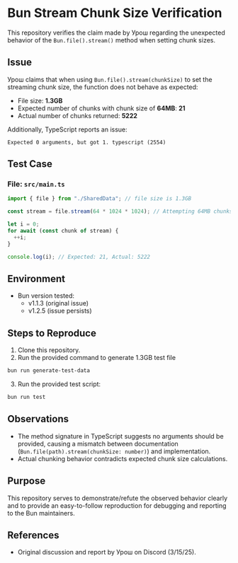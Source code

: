 # Bun Stream Chunk Size Verification

This repository verifies the claim made by Урош regarding the unexpected behavior of the `Bun.file().stream()` method when setting chunk sizes.

## Issue

Урош claims that when using `Bun.file().stream(chunkSize)` to set the streaming chunk size, the function does not behave as expected:

- File size: **1.3GB**
- Expected number of chunks with chunk size of **64MB**: **21**
- Actual number of chunks returned: **5222**

Additionally, TypeScript reports an issue:
```
Expected 0 arguments, but got 1. typescript (2554)
```

## Test Case

### File: `src/main.ts`

```typescript
import { file } from "./SharedData"; // file size is 1.3GB

const stream = file.stream(64 * 1024 * 1024); // Attempting 64MB chunks

let i = 0;
for await (const chunk of stream) {
  ++i;
}

console.log(i); // Expected: 21, Actual: 5222
```

## Environment

- Bun version tested:
  - v1.1.3 (original issue)
  - v1.2.5 (issue persists)

## Steps to Reproduce

1. Clone this repository.
2. Run the provided command to generate 1.3GB test file
```sh
bun run generate-test-data
```
3. Run the provided test script:

```sh
bun run test
```

## Observations

- The method signature in TypeScript suggests no arguments should be provided, causing a mismatch between documentation (`Bun.file(path).stream(chunkSize: number)`) and implementation.
- Actual chunking behavior contradicts expected chunk size calculations.

## Purpose

This repository serves to demonstrate/refute the observed behavior clearly and to provide an easy-to-follow reproduction for debugging and reporting to the Bun maintainers.

## References

- Original discussion and report by Урош on Discord (3/15/25).

